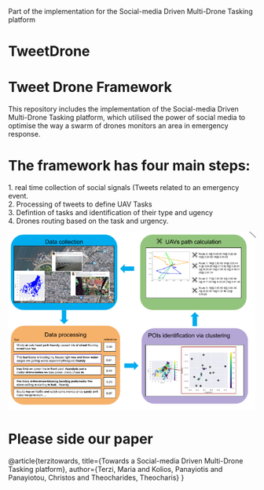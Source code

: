 Part of the implementation for the  Social-media Driven Multi-Drone Tasking platform 
# TweetDrone
 <h1> Tweet Drone Framework  </h1>
This repository includes the implementation of the  Social-media Driven Multi-Drone Tasking platform, which utilised the power of social media to optimise the way a swarm of drones monitors an area in emergency response.

 <h1>The framework has four main steps: </h1>
1. real time collection of social signals (Tweets related to an emergency event. </br>
2. Processing of tweets to define UAV Tasks </br>
3. Defintion of tasks and identification of their type and ugency </br>
4. Drones routing based on the task and urgency. </br>

![Diagram](diagram.png)

 <h1>Please side our paper </h1>
  @article{terzitowards,
  title={Towards a Social-media Driven Multi-Drone Tasking platform},
  author={Terzi, Maria and Kolios, Panayiotis and Panayiotou, Christos and Theocharides, Theocharis}
}

